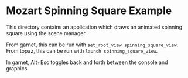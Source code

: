 # Mozart Spinning Square Example

This directory contains an application which draws an animated spinning
square using the scene manager.

From garnet, this can be run with `set_root_view spinning_square_view`.
From topaz, this can be run with `launch spinning_square_view`.

In garnet, Alt+Esc toggles back and forth between the console and graphics.
